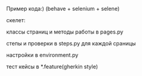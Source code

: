 Пример кода:) (behave + selenium + selene)

скелет:

классы страниц и методы работы в pages.py

степы и проверки в steps.py для каждой сраницы

настройки в environment.py

тест кейсы в *.feature(gherkin style)
